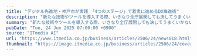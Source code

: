 ```yaml
---
title: "デジタル先進地・神戸市が実践　「4つのステージ」で着実に進めるDX推進術"
description: "新たな技術やツールを導入する際、いきなり全庁展開しても決してうまくいかない――。DX先進地として知られる神戸市は、このポイントを押さえ、段階を踏んだDXを重視している。市のDX推進の司令塔を担うデジタル戦略部は、DX進捗を「4つのステージ」に分け、それぞれのステージにおいて「やるべきこと」と「やってはいけないこと」を明確化。職員自体の行動変容を伴う改革へとつなげている。"
summary: "新たな技術やツールを導入する際、いきなり全庁展開しても決してうまくいかない――。DX先進地として知られる神戸市は、このポイントを押さえ、段階を踏んだDXを重視している。市のDX推進の司令塔を担うデジタル戦略部は、DX進捗を「4つのステージ」に分け、それぞれのステージにおいて「やるべきこと」と「やってはいけないこと」を明確化。職員自体の行動変容を伴う改革へとつなげている。"
pubDate: "Tue, 24 Jun 2025 07:00:00 +0900"
source: "ITmedia AI"
url: "https://www.itmedia.co.jp/business/articles/2506/24/news018.html"
thumbnail: "https://image.itmedia.co.jp/business/articles/2506/24/cover_news018.jpg"
---
```


